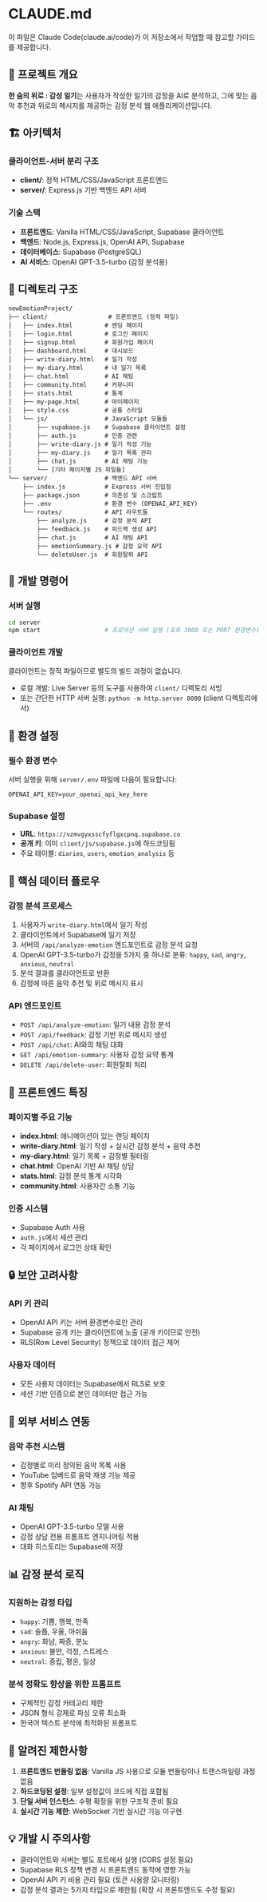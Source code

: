 # CLAUDE.md

이 파일은 Claude Code(claude.ai/code)가 이 저장소에서 작업할 때 참고할 가이드를 제공합니다.

## 🎯 프로젝트 개요

**한 숨의 위로 : 감성 일기**는 사용자가 작성한 일기의 감정을 AI로 분석하고, 그에 맞는 음악 추천과 위로의 메시지를 제공하는 감정 분석 웹 애플리케이션입니다.

## 🏗️ 아키텍처

### 클라이언트-서버 분리 구조
- **client/**: 정적 HTML/CSS/JavaScript 프론트엔드
- **server/**: Express.js 기반 백엔드 API 서버

### 기술 스택
- **프론트엔드**: Vanilla HTML/CSS/JavaScript, Supabase 클라이언트
- **백엔드**: Node.js, Express.js, OpenAI API, Supabase
- **데이터베이스**: Supabase (PostgreSQL)
- **AI 서비스**: OpenAI GPT-3.5-turbo (감정 분석용)

## 📁 디렉토리 구조

```
newEmotionProject/
├── client/                 # 프론트엔드 (정적 파일)
│   ├── index.html         # 랜딩 페이지
│   ├── login.html         # 로그인 페이지
│   ├── signup.html        # 회원가입 페이지
│   ├── dashboard.html     # 대시보드
│   ├── write-diary.html   # 일기 작성
│   ├── my-diary.html      # 내 일기 목록
│   ├── chat.html          # AI 채팅
│   ├── community.html     # 커뮤니티
│   ├── stats.html         # 통계
│   ├── my-page.html       # 마이페이지
│   ├── style.css          # 공통 스타일
│   └── js/                # JavaScript 모듈들
│       ├── supabase.js    # Supabase 클라이언트 설정
│       ├── auth.js        # 인증 관련
│       ├── write-diary.js # 일기 작성 기능
│       ├── my-diary.js    # 일기 목록 관리
│       ├── chat.js        # AI 채팅 기능
│       └── [기타 페이지별 JS 파일들]
└── server/                # 백엔드 API 서버
    ├── index.js           # Express 서버 진입점
    ├── package.json       # 의존성 및 스크립트
    ├── .env               # 환경 변수 (OPENAI_API_KEY)
    └── routes/            # API 라우트들
        ├── analyze.js     # 감정 분석 API
        ├── feedback.js    # 피드백 생성 API
        ├── chat.js        # AI 채팅 API
        ├── emotionSummary.js # 감정 요약 API
        └── deleteUser.js  # 회원탈퇴 API
```

## 🚀 개발 명령어

### 서버 실행
```bash
cd server
npm start                  # 프로덕션 서버 실행 (포트 3000 또는 PORT 환경변수)
```

### 클라이언트 개발
클라이언트는 정적 파일이므로 별도의 빌드 과정이 없습니다.
- 로컬 개발: Live Server 등의 도구를 사용하여 `client/` 디렉토리 서빙
- 또는 간단한 HTTP 서버 실행: `python -m http.server 8000` (client 디렉토리에서)

## 🔧 환경 설정

### 필수 환경 변수
서버 실행을 위해 `server/.env` 파일에 다음이 필요합니다:
```
OPENAI_API_KEY=your_openai_api_key_here
```

### Supabase 설정
- **URL**: `https://vzmvgyxsscfyflgxcpnq.supabase.co`
- **공개 키**: 이미 `client/js/supabase.js`에 하드코딩됨
- 주요 테이블: `diaries`, `users`, `emotion_analysis` 등

## 🔄 핵심 데이터 플로우

### 감정 분석 프로세스
1. 사용자가 `write-diary.html`에서 일기 작성
2. 클라이언트에서 Supabase에 일기 저장
3. 서버의 `/api/analyze-emotion` 엔드포인트로 감정 분석 요청
4. OpenAI GPT-3.5-turbo가 감정을 5가지 중 하나로 분류: `happy`, `sad`, `angry`, `anxious`, `neutral`
5. 분석 결과를 클라이언트로 반환
6. 감정에 따른 음악 추천 및 위로 메시지 표시

### API 엔드포인트
- `POST /api/analyze-emotion`: 일기 내용 감정 분석
- `POST /api/feedback`: 감정 기반 위로 메시지 생성
- `POST /api/chat`: AI와의 채팅 대화
- `GET /api/emotion-summary`: 사용자 감정 요약 통계
- `DELETE /api/delete-user`: 회원탈퇴 처리

## 🎨 프론트엔드 특징

### 페이지별 주요 기능
- **index.html**: 애니메이션이 있는 랜딩 페이지
- **write-diary.html**: 일기 작성 + 실시간 감정 분석 + 음악 추천
- **my-diary.html**: 일기 목록 + 감정별 필터링
- **chat.html**: OpenAI 기반 AI 채팅 상담
- **stats.html**: 감정 분석 통계 시각화
- **community.html**: 사용자간 소통 기능

### 인증 시스템
- Supabase Auth 사용
- `auth.js`에서 세션 관리
- 각 페이지에서 로그인 상태 확인

## 🔒 보안 고려사항

### API 키 관리
- OpenAI API 키는 서버 환경변수로만 관리
- Supabase 공개 키는 클라이언트에 노출 (공개 키이므로 안전)
- RLS(Row Level Security) 정책으로 데이터 접근 제어

### 사용자 데이터
- 모든 사용자 데이터는 Supabase에서 RLS로 보호
- 세션 기반 인증으로 본인 데이터만 접근 가능

## 🎵 외부 서비스 연동

### 음악 추천 시스템
- 감정별로 미리 정의된 음악 목록 사용
- YouTube 임베드로 음악 재생 기능 제공
- 향후 Spotify API 연동 가능

### AI 채팅
- OpenAI GPT-3.5-turbo 모델 사용
- 감정 상담 전용 프롬프트 엔지니어링 적용
- 대화 히스토리는 Supabase에 저장

## 📊 감정 분석 로직

### 지원하는 감정 타입
- `happy`: 기쁨, 행복, 만족
- `sad`: 슬픔, 우울, 아쉬움
- `angry`: 화남, 짜증, 분노
- `anxious`: 불안, 걱정, 스트레스
- `neutral`: 중립, 평온, 일상

### 분석 정확도 향상을 위한 프롬프트
- 구체적인 감정 카테고리 제한
- JSON 형식 강제로 파싱 오류 최소화
- 한국어 텍스트 분석에 최적화된 프롬프트

## 🚧 알려진 제한사항

1. **프론트엔드 번들링 없음**: Vanilla JS 사용으로 모듈 번들링이나 트랜스파일링 과정 없음
2. **하드코딩된 설정**: 일부 설정값이 코드에 직접 포함됨
3. **단일 서버 인스턴스**: 수평 확장을 위한 구조적 준비 필요
4. **실시간 기능 제한**: WebSocket 기반 실시간 기능 미구현

## 💡 개발 시 주의사항

- 클라이언트와 서버는 별도 포트에서 실행 (CORS 설정 필요)
- Supabase RLS 정책 변경 시 프론트엔드 동작에 영향 가능
- OpenAI API 키 비용 관리 필요 (토큰 사용량 모니터링)
- 감정 분석 결과는 5가지 타입으로 제한됨 (확장 시 프론트엔드도 수정 필요)